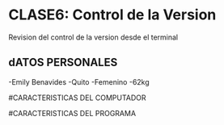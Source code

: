 # CLASE6: Control de la Version
Revision del control de la version desde el terminal

## dATOS PERSONALES
-Emily Benavides
-Quito
-Femenino
-62kg

#CARACTERISTICAS DEL COMPUTADOR

#CARACTERISTICAS DEL PROGRAMA
